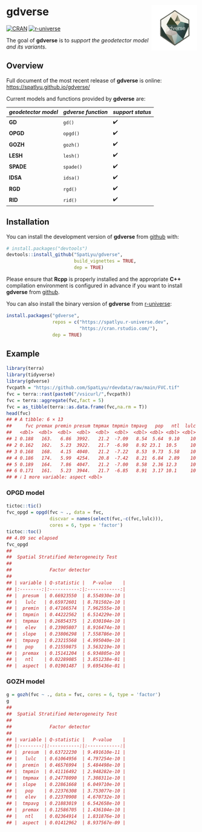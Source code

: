 
<!-- README.md is generated from README.Rmd. Please edit that file -->

# gdverse <img src="man/figures/logo.png" align="right" height="120"/>

<!-- badges: start -->

[![CRAN](https://www.r-pkg.org/badges/version/gdverse)](https://CRAN.R-project.org/package=gdverse)
[![r-universe](https://spatlyu.r-universe.dev/badges/gdverse)](https://spatlyu.r-universe.dev/gdverse)
<!-- badges: end -->

The goal of **gdverse** is to *support the geodetector model and its
variants*.

## Overview

Full document of the most recent release of **gdverse** is online:
<https://spatlyu.github.io/gdverse/>

Current models and functions provided by **gdverse** are:

| *geodetector model* | *gdverse function* | *support status* |
|---------------------|--------------------|------------------|
| **GD**              | `gd()`             | ✔️               |
| **OPGD**            | `opgd()`           | ✔️               |
| **GOZH**            | `gozh()`           | ✔️               |
| **LESH**            | `lesh()`           | ✔️               |
| **SPADE**           | `spade()`          | ✔️               |
| **IDSA**            | `idsa()`           | ✔️               |
| **RGD**             | `rgd()`            | ✔️               |
| **RID**             | `rid()`            | ✔️               |

## Installation

You can install the development version of **gdverse** from
[github](https://github.com/SpatLyu/gdverse) with:

``` r
# install.packages("devtools")
devtools::install_github("SpatLyu/gdverse",
                         build_vignettes = TRUE,
                         dep = TRUE)
```

Please ensure that **Rcpp** is properly installed and the appropriate
**C++** compilation environment is configured in advance if you want to
install **gdverse** from [github](https://github.com/SpatLyu/gdverse).

You can also install the binary version of **gdverse** from
[r-universe](https://spatlyu.r-universe.dev/gdverse):

``` r
install.packages("gdverse", 
                 repos = c("https://spatlyu.r-universe.dev",
                           "https://cran.rstudio.com/"),
                 dep = TRUE)
```

## Example

``` r
library(terra)
library(tidyverse)
library(gdverse)
fvcpath = "https://github.com/SpatLyu/rdevdata/raw/main/FVC.tif"
fvc = terra::rast(paste0("/vsicurl/",fvcpath))
fvc = terra::aggregate(fvc,fact = 5)
fvc = as_tibble(terra::as.data.frame(fvc,na.rm = T))
head(fvc)
## # A tibble: 6 × 13
##     fvc premax premin presum tmpmax tmpmin tmpavg   pop   ntl  lulc  elev slope
##   <dbl>  <dbl>  <dbl>  <dbl>  <dbl>  <dbl>  <dbl> <dbl> <dbl> <dbl> <dbl> <dbl>
## 1 0.188   163.   6.86  3992.   21.2  -7.09   8.54  5.64  9.10    10 1645.  2.96
## 2 0.162   162.   5.23  3922.   21.7  -6.90   8.92 23.1  10.5     10 1539.  1.86
## 3 0.168   168.   4.15  4040.   21.2  -7.22   8.53  9.73  5.58    10 1611.  3.19
## 4 0.186   174.   5.99  4254.   20.8  -7.42   8.21  6.84  2.89    10 1677.  3.32
## 5 0.189   164.   7.86  4047.   21.2  -7.00   8.58  2.36 12.3     10 1643.  2.79
## 6 0.171   161.   5.23  3944.   21.7  -6.85   8.91  3.17 10.1     10 1553.  1.93
## # ℹ 1 more variable: aspect <dbl>
```

### OPGD model

``` r
tictoc::tic()
fvc_opgd = opgd(fvc ~ ., data = fvc, 
                discvar = names(select(fvc,-c(fvc,lulc))),
                cores = 6, type = 'factor')
tictoc::toc()
## 4.09 sec elapsed
fvc_opgd
## 
##  Spatial Stratified Heterogeneity Test 
##  
##              Factor detector            
## 
## | variable | Q-statistic |   P-value    |
## |:--------:|:-----------:|:------------:|
## |  presum  | 0.66923550  | 8.554930e-10 |
## |   lulc   | 0.65972601  | 8.781502e-10 |
## |  premin  | 0.47166574  | 7.962555e-10 |
## |  tmpmin  | 0.44222562  | 6.514229e-10 |
## |  tmpmax  | 0.26854375  | 2.030104e-10 |
## |   elev   | 0.23905807  | 8.916474e-10 |
## |  slope   | 0.23806298  | 7.558786e-10 |
## |  tmpavg  | 0.23215568  | 4.995040e-10 |
## |   pop    | 0.21559875  | 3.563219e-10 |
## |  premax  | 0.15141204  | 6.934805e-10 |
## |   ntl    | 0.02289085  | 3.851238e-01 |
## |  aspect  | 0.01901487  | 9.695436e-01 |
```

### GOZH model

``` r
g = gozh(fvc ~ ., data = fvc, cores = 6, type = 'factor')
g
## 
##  Spatial Stratified Heterogeneity Test 
##  
##              Factor detector            
## 
## | variable | Q-statistic |   P-value    |
## |:--------:|:-----------:|:------------:|
## |  presum  | 0.63722230  | 9.491610e-11 |
## |   lulc   | 0.61064956  | 4.797254e-10 |
## |  premin  | 0.46576994  | 5.484498e-10 |
## |  tmpmin  | 0.41116492  | 2.948282e-10 |
## |  tmpmax  | 0.24778090  | 7.308311e-10 |
## |  slope   | 0.22861668  | 6.049710e-10 |
## |   pop    | 0.22376308  | 3.753077e-10 |
## |   elev   | 0.22370908  | 4.670732e-10 |
## |  tmpavg  | 0.21883019  | 6.542658e-10 |
## |  premax  | 0.12586705  | 1.436104e-10 |
## |   ntl    | 0.02364914  | 1.831876e-10 |
## |  aspect  | 0.01412962  | 8.937567e-09 |
```
